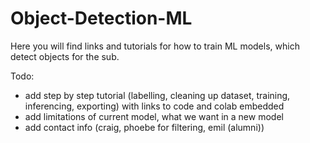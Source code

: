# Object-Detection-ML

Here you will find links and tutorials for how to train ML models, which detect objects for the sub.

Todo:
- add step by step tutorial (labelling, cleaning up dataset, training, inferencing, exporting) with links to code and colab embedded
- add limitations of current model, what we want in a new model
- add contact info (craig, phoebe for filtering, emil (alumni))
